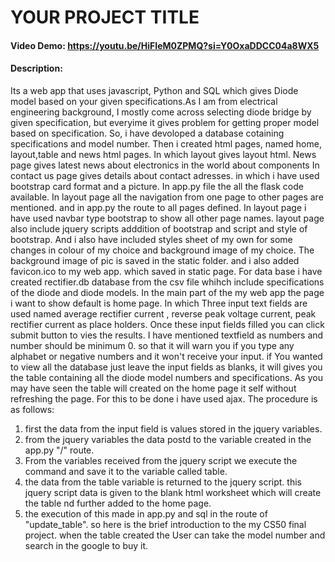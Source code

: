 # YOUR PROJECT TITLE
#### Video Demo:  <https://youtu.be/HiFIeM0ZPMQ?si=Y0OxaDDCC04a8WX5>
#### Description:
Its a web app that uses javascript, Python and SQL which gives Diode model based on your given specifications.As I am from electrical engineering background, I mostly come across selecting diode bridge by given specification, but everyime it gives problem for getting proper model based on specification. So, i have devoloped a database cotaining specifications and model number.
Then i created html pages, named home, layout,table and news html pages. In which layout gives layout html.
News page gives latest news about electronics in the world about components
In contact us page gives details about contact adresses. in which i have used bootstrap card format and a picture.
In app.py file the all the flask code available.
In layout page all the navigation from one page to other pages are mentioned. and in app.py the route to all pages defined.
In layout page i have used navbar type bootstrap to show all other page names.
layout page also include jquery scripts adddition of bootstrap and script and style of bootstrap.
And i also have included styles sheet of my own for some changes in colour of my choice and background image of my choice.
The background image of pic is saved in the static folder.
and i also added favicon.ico to my web app. which saved in static page.
For data base i have created rectifier.db database from the csv file whihch include specifications of the diode and diode models.
In the main part of the my web app the page i want to show default is home page. In which Three input text fields are used named average rectifier current , reverse peak voltage current, peak rectifier current as place holders. Once these input fields filled you can click submit button to vies the results.
I have mentioned textfield as numbers and number should be minimum 0. so that it will warn you if you type any alphabet or negative numbers and it won't receive your input.
if You wanted to view all the database just leave the input fields as blanks, it will gives you the table containing all the diode model numbers and specifications.
As you may have seen the table will created on the home page it self without refreshing the page.
For this to be done i have used ajax.
The procedure is as follows:
1) first the data from the input field is values stored in the jquery variables.
2) from the jquery variables the data postd to the variable created in the app.py "/" route.
3) From the variables received from the jquery script we execute the command and save it to the variable called table.
4) the data from the table variable is returned to the jquery script. this jquery script data is given to the blank html worksheet which will create the table nd further added to the home page.
5) the execution of this made in app.py and sql in the route of "update_table".
so here is the brief introduction to the my CS50 final project.
 when the table created the User can take the model number and search in the google to buy it.
